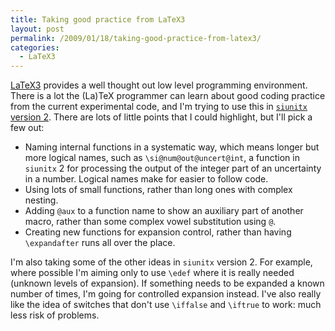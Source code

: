 ```yaml
---
title: Taking good practice from LaTeX3
layout: post
permalink: /2009/01/18/taking-good-practice-from-latex3/
categories:
  - LaTeX3
---
```

[LaTeX3](https://www.latex-project.org/latex3.html) provides a well thought out low level programming environment. There is a lot the (La)TeX programmer can learn about good coding practice from the current experimental code, and I'm trying to use this in [`siunitx` version 2](https://github.com/josephwright/siunitx). There are lots of little points that I could highlight, but I'll pick a few out:

- Naming internal functions in a systematic way, which means longer but more logical names, such as `\si@num@out@uncert@int`, a function in `siunitx` 2 for processing the output of the integer part of an uncertainty in a number. Logical names make for easier to follow code.
- Using lots of small functions, rather than long ones with complex nesting.
- Adding `@aux` to a function name to show an auxiliary part of another macro, rather than some complex vowel substitution using `@`.
- Creating new functions for expansion control, rather than having `\expandafter` runs all over the place.

I'm also taking some of the other ideas in `siunitx` version 2. For example, where possible I'm aiming only to use `\edef` where it is really needed (unknown levels of expansion). If something needs to be expanded a known number of times, I'm going for controlled expansion instead. I've also really like the idea of switches that don't use `\iffalse` and `\iftrue` to work: much less risk of problems.

